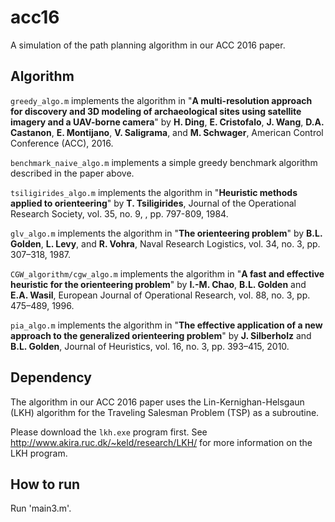 # acc16
A simulation of the path planning algorithm in our ACC 2016 paper.

## Algorithm
`greedy_algo.m` implements the algorithm in "**A multi-resolution approach for discovery and 3D modeling of archaeological sites using satellite imagery and a UAV-borne camera**" by **H. Ding**, **E. Cristofalo**, **J. Wang**, **D.A. Castanon**, **E. Montijano**, **V. Saligrama**, and **M. Schwager**, American Control Conference (ACC), 2016.

`benchmark_naive_algo.m` implements a simple greedy benchmark algorithm described in the paper above.

`tsiligirides_algo.m` implements the algorithm in "**Heuristic methods applied to orienteering**" by **T. Tsiligirides**, Journal of the Operational Research Society, vol. 35, no. 9, , pp. 797-809, 1984.

`glv_algo.m` implements the algorithm in "**The orienteering problem**" by **B.L. Golden**, **L. Levy**, and **R. Vohra**, Naval Research Logistics, vol. 34, no. 3, pp. 307–318, 1987.

`CGW_algorithm/cgw_algo.m` implements the algorithm in "**A fast and effective heuristic for the orienteering problem**" by **I.-M. Chao**, **B.L. Golden** and **E.A. Wasil**, European Journal of Operational Research, vol. 88, no. 3, pp. 475–489, 1996.

`pia_algo.m` implements the algorithm in "**The effective application of a new approach to the generalized orienteering problem**" by **J. Silberholz** and **B.L. Golden**, Journal of Heuristics, vol. 16, no. 3, pp. 393–415, 2010.

## Dependency
The algorithm in our ACC 2016 paper uses the Lin-Kernighan-Helsgaun (LKH) algorithm for the Traveling Salesman Problem (TSP) as a subroutine. 

Please download the `lkh.exe` program first. See http://www.akira.ruc.dk/~keld/research/LKH/ for more information on the LKH program.

## How to run
Run 'main3.m'.
